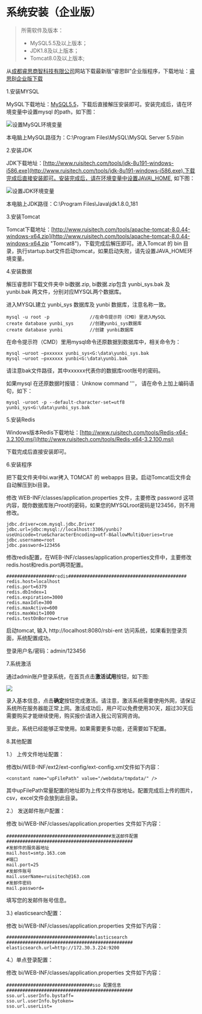 # 系统安装（企业版）

> 所需软件及版本：
>
> * MySQL5.5及以上版本；
> * JDK1.8及以上版本；
> * Tomcat8.0及以上版本;

从[成都睿思商智科技有限公司](http://www.ruisitech.com)网站下载最新版“睿思BI”企业版程序，下载地址：[睿思BI企业版下载](http://www.ruisitech.com/download.html)

1.安装MYSQL

MySQL下载地址：[MySQL5.5](http://www.ruisitech.com/tools/mysql5.5.27_win64_zol.zip)，下载后直接解压安装即可。安装完成后，请在环境变量中设置mysql 的path，如下图：

![设置MySQL环境变量](QQ图片20161206144815.png)

本电脑上MySQL路径为：C:\Program Files\MySQL\MySQL Server 5.5\bin

2.安装JDK

JDK下载地址：[http://www.ruisitech.com/tools/jdk-8u191-windows-i586.exe](http://www.ruisitech.com/tools/jdk-8u191-windows-i586.exe).下载完成后直接安装即可。安装完成后，请在环境变量中设置JAVA\_HOME, 如下图：

![设置JDK环境变量](QQ图片20161206145332.png)

本电脑上JDK路径：C:\Program Files\Java\jdk1.8.0\_181

3.安装Tomcat

Tomcat下载地址：[http://www.ruisitech.com/tools/apache-tomcat-8.0.44-windows-x64.zip](http://www.ruisitech.com/tools/apache-tomcat-8.0.44-windows-x64.zip "Tomcat8")，下载完成后解压即可。进入Tomcat 的 bin 目录，执行startup.bat文件启动tomcat，如果启动失败，请先设置JAVA\_HOME环境变量。

4.安装数据

解压睿思BI下载文件夹中 bi数据.zip, bi数据.zip包含 yunbi\_sys.bak 及 yunbi.bak 两文件，分别对应MYSQL两个数据库。

进入MYSQL建立 yunbi\_sys 数据库及 yunbi 数据库，注意名称一致。

```
mysql -u root -p               //在命令提示符（CMD）里进入MySQL
create database yunbi_sys      //创建yunbi_sys数据库
create database yunbi          //创建 yunbi数据库
```

在命令提示符（CMD）里用mysql命令还原数据到数据库中，相关命令为：

```
mysql –uroot –pxxxxxx yunbi_sys<G:\data\yunbi_sys.bak  
mysql –uroot –pxxxxxx yunbi<G:\data\yunbi.bak
```

请注意bak文件路径，其中xxxxxx代表你的数据库root账号的密码。

如果mysql 在还原数据时报错：  Unknow command '\''， 请在命令上加上编码语句，如下：

```
mysql -uroot -p --default-character-set=utf8  yunbi_sys<G:\data\yunbi_sys.bak
```

5.安装Redis

Windows版本Redis下载地址：[http://www.ruisitech.com/tools/Redis-x64-3.2.100.msi](http://www.ruisitech.com/tools/Redis-x64-3.2.100.msi)

下载完成后直接安装即可。

6.安装程序

把下载文件夹中bi.war拷入 TOMCAT 的 webapps 目录。启动Tomcat后文件会自动解压到bi目录。

修改 WEB-INF/classes/application.properties 文件，主要修改 password 这项内容，既你数据库账户root的密码，如果您的MYSQLroot密码是123456，则不用修改。

```
jdbc.driver=com.mysql.jdbc.Driver
jdbc.url=jdbc:mysql://localhost:3306/yunbi?useUnicode=true&characterEncoding=utf-8&allowMultiQueries=true
jdbc.username=root
jdbc.password=123456
```

修改redis配置，在WEB-INF/classes/application.properties文件中，主要修改redis.host和redis.port两项配置。

```
##################redis############################################
redis.host=localhost
redis.port=6379
redis.dbIndex=1  
redis.expiration=3000  
redis.maxIdle=300  
redis.maxActive=600  
redis.maxWait=1000  
redis.testOnBorrow=true
```

启动tomcat, 输入 http://localhost:8080/rsbi-ent 访问系统，如果看到登录页面，系统配置成功。

登录用户名/密码：admin/123456

7.系统激活

通过admin账户登录系统，在首页点击**激活试用**按钮，如下图:

![](/assets/import994.png)

录入基本信息，点击**确定**按钮完成激活。请注意，激活系统需要使用外网，请保证系统所在服务器能正常上网。激活成功后，用户可以免费使用30天，超过30天后需要购买才能继续使用，购买报价请进入我公司官网咨询。

至此，系统已经能够正常使用。如果需要更多功能，还需要如下配置。

8.其他配置

1.） 上传文件地址配置：

修改bi/WEB-INF/ext2/ext-config/ext-config.xml文件如下内容：

```
<constant name="upFilePath" value="/webdata/tmpdata/" />
```

其中upFilePath常量配置的地址即为上传文件存放地址。配置完成后上传的图片，csv，excel文件会放到此目录。

2.） 发送邮件账户配置：

修改 bi/WEB-INF/classes/application.properties 文件如下内容：

```
#######################################发送邮件配置###############################################
#发邮件的服务器地址
mail.host=smtp.163.com
#端口
mail.port=25
#发邮件账号
mail.userName=ruisitech@163.com
#发邮件密码
mail.password=
```

填写您的发邮件账号信息。

3.\) elasticsearch配置：

修改 bi/WEB-INF/classes/application.properties 文件如下内容：

```
################################elasticsearch ###############################################
elasticsearch.url=http://172.30.3.224:9200
```

4.）单点登录配置：

修改 bi/WEB-INF/classes/application.properties 文件如下内容：

```
################################sso 配置信息 ###############################################
sso.url.userInfo.bystaff=
sso.url.userInfo.bytoken=
sso.url.userList=
```



